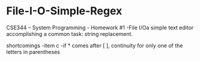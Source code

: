 # File-I-O-Simple-Regex
CSE344 – System Programming - Homework #1 -File I/Oa simple text editor accomplishing a common task: string replacement.


shortcomings
-item c
-if * comes after [ ], continuity for only one of the letters in parentheses
